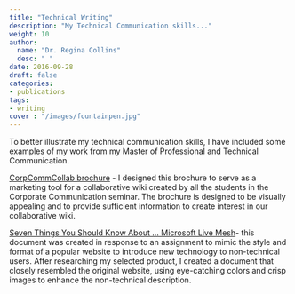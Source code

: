```yaml
---
title: "Technical Writing"
description: "My Technical Communication skills..."
weight: 10
author:
  name: "Dr. Regina Collins"
  desc: " "
date: 2016-09-28
draft: false
categories:
- publications
tags:
- writing
cover : "/images/fountainpen.jpg"
---
```


To better illustrate my technical communication skills, I have included some examples of my work from my Master of Professional and Technical Communication.
<p>
<a href="/publications/CCC Brochure.pdf">CorpCommCollab brochure</a> - I designed this brochure to serve as a marketing tool for a collaborative wiki created by all the students in the Corporate Communication seminar. The brochure is designed to be visually appealing and to provide sufficient information to create interest in our collaborative wiki.
<p>
<a href="/publications/7 things.pdf">Seven Things You Should Know About ... Microsoft Live Mesh</a>- this document was created in response to an assignment to mimic the style and format of a popular website to introduce new technology to non-technical users. After researching my selected product, I created a document that closely resembled the original website, using eye-catching colors and crisp images to enhance the non-technical description.
